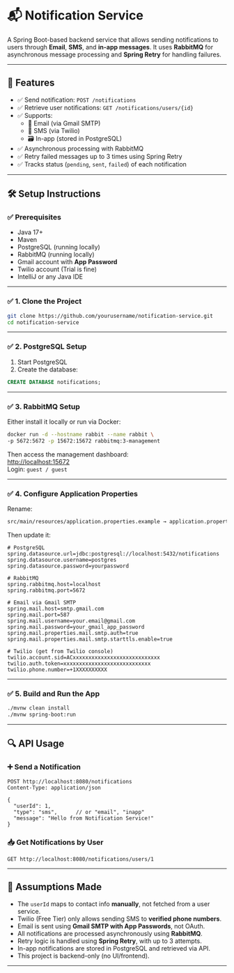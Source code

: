 # 📬 Notification Service

A Spring Boot-based backend service that allows sending notifications to users through **Email**, **SMS**, and **in-app messages**. It uses **RabbitMQ** for asynchronous message processing and **Spring Retry** for handling failures.

---

## 🚀 Features

- ✅ Send notification: `POST /notifications`
- ✅ Retrieve user notifications: `GET /notifications/users/{id}`
- ✅ Supports:
  - 📧 Email (via Gmail SMTP)
  - 📲 SMS (via Twilio)
  - 🗃️ In-app (stored in PostgreSQL)
- ✅ Asynchronous processing with RabbitMQ
- ✅ Retry failed messages up to 3 times using Spring Retry
- ✅ Tracks status (`pending`, `sent`, `failed`) of each notification

---

## 🛠️ Setup Instructions

### ✅ Prerequisites

- Java 17+
- Maven
- PostgreSQL (running locally)
- RabbitMQ (running locally)
- Gmail account with **App Password**
- Twilio account (Trial is fine)
- IntelliJ or any Java IDE

---

### ✅ 1. Clone the Project

```bash
git clone https://github.com/yourusername/notification-service.git
cd notification-service
```

---

### ✅ 2. PostgreSQL Setup

1. Start PostgreSQL
2. Create the database:
```sql
CREATE DATABASE notifications;
```

---

### ✅ 3. RabbitMQ Setup

Either install it locally or run via Docker:
```bash
docker run -d --hostname rabbit --name rabbit \
-p 5672:5672 -p 15672:15672 rabbitmq:3-management
```

Then access the management dashboard:  
[http://localhost:15672](http://localhost:15672)  
Login: `guest / guest`

---

### ✅ 4. Configure Application Properties

Rename:
```bash
src/main/resources/application.properties.example → application.properties
```

Then update it:

```properties
# PostgreSQL
spring.datasource.url=jdbc:postgresql://localhost:5432/notifications
spring.datasource.username=postgres
spring.datasource.password=yourpassword

# RabbitMQ
spring.rabbitmq.host=localhost
spring.rabbitmq.port=5672

# Email via Gmail SMTP
spring.mail.host=smtp.gmail.com
spring.mail.port=587
spring.mail.username=your.email@gmail.com
spring.mail.password=your_gmail_app_password
spring.mail.properties.mail.smtp.auth=true
spring.mail.properties.mail.smtp.starttls.enable=true

# Twilio (get from Twilio console)
twilio.account.sid=ACxxxxxxxxxxxxxxxxxxxxxxxxxxxx
twilio.auth.token=xxxxxxxxxxxxxxxxxxxxxxxxxxxx
twilio.phone.number=+1XXXXXXXXXX
```

---

### ✅ 5. Build and Run the App

```bash
./mvnw clean install
./mvnw spring-boot:run
```

---

## 🔍 API Usage

### ➕ Send a Notification
```http
POST http://localhost:8080/notifications
Content-Type: application/json

{
  "userId": 1,
  "type": "sms",      // or "email", "inapp"
  "message": "Hello from Notification Service!"
}
```

### 📥 Get Notifications by User
```http
GET http://localhost:8080/notifications/users/1
```

---

## 📌 Assumptions Made

- The `userId` maps to contact info **manually**, not fetched from a user service.
- Twilio (Free Tier) only allows sending SMS to **verified phone numbers**.
- Email is sent using **Gmail SMTP with App Passwords**, not OAuth.
- All notifications are processed asynchronously using **RabbitMQ**.
- Retry logic is handled using **Spring Retry**, with up to 3 attempts.
- In-app notifications are stored in PostgreSQL and retrieved via API.
- This project is backend-only (no UI/frontend).

---
